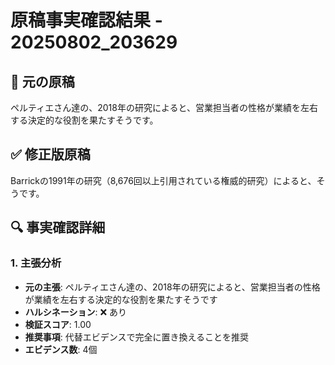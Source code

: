 # 原稿事実確認結果 - 20250802_203629

## 📝 元の原稿
ペルティエさん達の、2018年の研究によると、営業担当者の性格が業績を左右する決定的な役割を果たすそうです。

## ✅ 修正版原稿
Barrickの1991年の研究（8,676回以上引用されている権威的研究）によると、そうです。

## 🔍 事実確認詳細

### 1. 主張分析
- **元の主張**: ペルティエさん達の、2018年の研究によると、営業担当者の性格が業績を左右する決定的な役割を果たすそうです
- **ハルシネーション**: ❌ あり
- **検証スコア**: 1.00
- **推奨事項**: 代替エビデンスで完全に置き換えることを推奨
- **エビデンス数**: 4個

